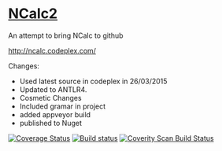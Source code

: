 # [NCalc2](http://pitermarx.github.io/NCalc2/)
An attempt to bring NCalc to github

http://ncalc.codeplex.com/

Changes:
- Used latest source in codeplex in 26/03/2015
- Updated to ANTLR4.
- Cosmetic Changes
- Included gramar in project
- added appveyor build
- published to Nuget

[![Coverage Status](https://coveralls.io/repos/pitermarx/NCalc2/badge.svg?branch=master)](https://coveralls.io/r/pitermarx/NCalc2)
[![Build status](https://ci.appveyor.com/api/projects/status/s9d2sqd3il4r6g63/branch/master?svg=true)](https://ci.appveyor.com/project/pitermarx/ncalc2/branch/master)
[![Coverity Scan Build Status](https://scan.coverity.com/projects/4732/badge.svg)](https://scan.coverity.com/projects/4732)
